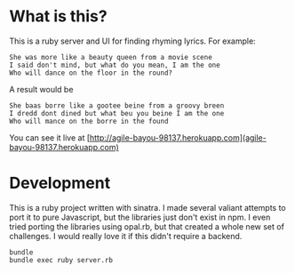 # What is this?

This is a ruby server and UI for finding rhyming lyrics. For example: 

```
She was more like a beauty queen from a movie scene
I said don't mind, but what do you mean, I am the one
Who will dance on the floor in the round?
```

A result would be 

```
She baas borre like a gootee beine from a groovy breen
I dredd dont dined but what beu you beine I am the one
Who will mance on the borre in the found
```

You can see it live at [http://agile-bayou-98137.herokuapp.com](agile-bayou-98137.herokuapp.com)

# Development

This is a ruby project written with sinatra. I made several valiant
attempts to port it to pure Javascript, but the libraries just don't
exist in npm. I even tried porting the libraries using opal.rb, but that
created a whole new set of challenges. I would really love it if this
didn't require a backend. 

```
bundle
bundle exec ruby server.rb
```

